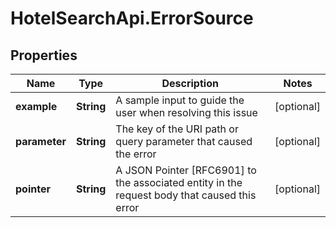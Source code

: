 # HotelSearchApi.ErrorSource

## Properties

Name | Type | Description | Notes
------------ | ------------- | ------------- | -------------
**example** | **String** | A sample input to guide the user when resolving this issue | [optional] 
**parameter** | **String** | The key of the URI path or query parameter that caused the error | [optional] 
**pointer** | **String** | A JSON Pointer [RFC6901] to the associated entity in the request body that caused this error | [optional] 


